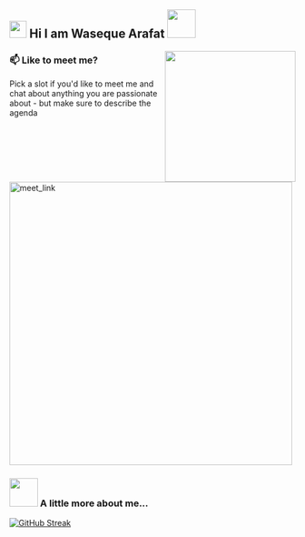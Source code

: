 
<h2><img src="https://emojis.slackmojis.com/emojis/images/1531849430/4246/blob-sunglasses.gif?1531849430" width="30"/> Hi I am Waseque Arafat <img src="https://media.giphy.com/media/12oufCB0MyZ1Go/giphy.gif" width="50"></h2>
<img align='right' src="https://media.giphy.com/media/M9gbBd9nbDrOTu1Mqx/giphy.gif" width="230">
 



### 📫 Like to meet me?

Pick a slot if you'd like to meet me and chat about anything you are passionate about - but make sure to describe the agenda

<a href="https://calendly.com/waseque-ndc/30min" target="_blank">
    <img width="498" alt="meet_link" src="https://user-images.githubusercontent.com/15426564/144297439-f530f383-e73e-41e0-9914-a9b7d3f432e5.png">
</a>


### <img src="https://media.giphy.com/media/VgCDAzcKvsR6OM0uWg/giphy.gif" width="50"> A little more about me...  
<a href="https://git.io/streak-stats"><img src="https://streak-stats.demolab.com?user=Waseque1000&theme=dark" alt="GitHub Streak" /></a>
